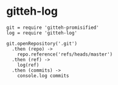 # gitteh-log

    git = require 'gitteh-promisified'
    log = require 'gitteh-log'

    git.openRepository('.git')
      .then (repo) ->
        repo.reference('refs/heads/master')
      .then (ref) ->
        log(ref)
      .then (commits) ->
        console.log commits

